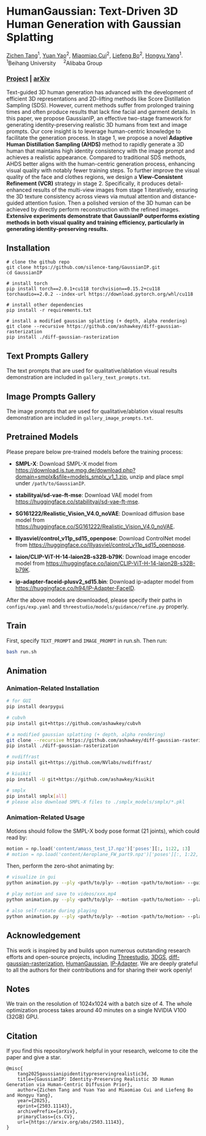 # HumanGaussian: Text-Driven 3D Human Generation with Gaussian Splatting

[Zichen Tang](https://github.com/silence-tang)<sup>1</sup>, [Yuan Yao]()<sup>2</sup>, [Miaomiao Cui]()<sup>2</sup>, [Liefeng Bo](https://scholar.google.com/citations?user=FJwtMf0AAAAJ&hl=en)<sup>2</sup>, [Hongyu Yang](https://scholar.google.com/citations?user=dnbjaWIAAAAJ)<sup>1</sup>.  
<sup>1</sup>Beihang University&nbsp;&nbsp;&nbsp;&nbsp;&nbsp;<sup>2</sup>Alibaba Group

### [Project](https://alvinliu0.github.io/projects/HumanGaussian) | [arXiv](https://arxiv.org/abs/2311.17061)

Text-guided 3D human generation has advanced with the development of efficient 3D representations and 2D-lifting methods like Score Distillation Sampling (SDS). However, current methods suffer from prolonged training times and often produce results that lack fine facial and garment details. In this paper, we propose GaussianIP, an effective two-stage framework for generating identity-preserving realistic 3D humans from text and image prompts. Our core insight is to leverage human-centric knowledge to facilitate the generation process. In stage 1, we propose a novel **Adaptive Human Distillation Sampling (AHDS)** method to rapidly generate a 3D human that maintains high identity consistency with the image prompt and achieves a realistic appearance. Compared to traditional SDS methods, AHDS better aligns with the human-centric generation process, enhancing visual quality with notably fewer training steps. To further improve the visual quality of the face and clothes regions, we design a **View-Consistent Refinement (VCR)** strategy in stage 2. Specifically, it produces detail-enhanced results of the multi-view images from stage 1 iteratively, ensuring the 3D texture consistency across views via mutual attention and distance-guided attention fusion. Then a polished version of the 3D human can be achieved by directly perform reconstruction with the refined images. **Extensive experiments demonstrate that GaussianIP outperforms existing methods in both visual quality and training efficiency, particularly in generating identity-preserving results.**

## Installation
```
# clone the github repo
git clone https://github.com/silence-tang/GaussianIP.git
cd GaussianIP

# install torch
pip install torch==2.0.1+cu118 torchvision==0.15.2+cu118 torchaudio==2.0.2 --index-url https://download.pytorch.org/whl/cu118

# install other dependencies
pip install -r requirements.txt

# install a modified gaussian splatting (+ depth, alpha rendering)
git clone --recursive https://github.com/ashawkey/diff-gaussian-rasterization
pip install ./diff-gaussian-rasterization
```

## Text Prompts Gallery
The text prompts that are used for qualitative/ablation visual results demonstration are included in `gallery_text_prompts.txt`.

## Image Prompts Gallery
The image prompts that are used for qualitative/ablation visual results demonstration are included in `gallery_image_prompts.txt`.

## Pretrained Models
Please prepare below pre-trained models before the training process:

* **SMPL-X**: Download SMPL-X model from https://download.is.tue.mpg.de/download.php?domain=smplx&sfile=models_smplx_v1_1.zip, unzip and place smpl under `/path/to/GaussianIP`.

* **stabilityai/sd-vae-ft-mse**: Download VAE model from https://huggingface.co/stabilityai/sd-vae-ft-mse.

* **SG161222/Realistic_Vision_V4.0_noVAE**: Download diffusion base model from https://huggingface.co/SG161222/Realistic_Vision_V4.0_noVAE.

* **lllyasviel/control_v11p_sd15_openpose**: Download ControlNet model from https://huggingface.co/lllyasviel/control_v11p_sd15_openpose.

* **laion/CLIP-ViT-H-14-laion2B-s32B-b79K**: Download image encoder model from https://huggingface.co/laion/CLIP-ViT-H-14-laion2B-s32B-b79K.

* **ip-adapter-faceid-plusv2_sd15.bin**: Download ip-adapter model from https://huggingface.co/h94/IP-Adapter-FaceID.

After the above models are downloaded, please specify their paths in `configs/exp.yaml` and `threestudio/models/guidance/refine.py` properly.

## Train
First, specify `TEXT_PROMPT` and `IMAGE_PROMPT` in run.sh.
Then run:
```bash
bash run.sh
```

## Animation
### Animation-Related Installation
```bash
# for GUI
pip install dearpygui

# cubvh
pip install git+https://github.com/ashawkey/cubvh

# a modified gaussian splatting (+ depth, alpha rendering)
git clone --recursive https://github.com/ashawkey/diff-gaussian-rasterization
pip install ./diff-gaussian-rasterization

# nvdiffrast
pip install git+https://github.com/NVlabs/nvdiffrast/

# kiuikit
pip install -U git+https://github.com/ashawkey/kiuikit

# smplx
pip install smplx[all]
# please also download SMPL-X files to ./smplx_models/smplx/*.pkl
```

### Animation-Related Usage
Motions should follow the SMPL-X body pose format (21 joints), which could read by:
```python
motion = np.load('content/amass_test_17.npz')['poses'][:, 1:22, :3]
# motion = np.load('content/Aeroplane_FW_part9.npz')['poses'][:, 1:22, :3]
```

Then, perform the zero-shot animating by:
```bash
# visualize in gui
python animation.py --ply <path/to/ply> --motion <path/to/motion> --gui

# play motion and save to videos/xxx.mp4
python animation.py --ply <path/to/ply> --motion <path/to/motion> --play

# also self-rotate during playing
python animation.py --ply <path/to/ply> --motion <path/to/motion> --play --rotate
```

## Acknowledgement
This work is inspired by and builds upon numerous outstanding research efforts and open-source projects, including [Threestudio](https://github.com/threestudio-project/threestudio), [3DGS](https://github.com/graphdeco-inria/gaussian-splatting), [diff-gaussian-rasterization](https://github.com/graphdeco-inria/diff-gaussian-rasterization), [HumanGaussian](https://github.com/alvinliu0/HumanGaussian/), [IP-Adapter](https://github.com/tencent-ailab/IP-Adapter/). We are deeply grateful to all the authors for their contributions and for sharing their work openly!

## Notes
We train on the resolution of 1024x1024 with a batch size of 4. The whole optimization process takes around 40 minutes on a single NVIDIA V100 (32GB) GPU.

## Citation
If you find this repository/work helpful in your research, welcome to cite the paper and give a star.
```
@misc{
    tang2025gaussianipidentitypreservingrealistic3d,
    title={GaussianIP: Identity-Preserving Realistic 3D Human Generation via Human-Centric Diffusion Prior}, 
    author={Zichen Tang and Yuan Yao and Miaomiao Cui and Liefeng Bo and Hongyu Yang},
    year={2025},
    eprint={2503.11143},
    archivePrefix={arXiv},
    primaryClass={cs.CV},
    url={https://arxiv.org/abs/2503.11143}, 
}
